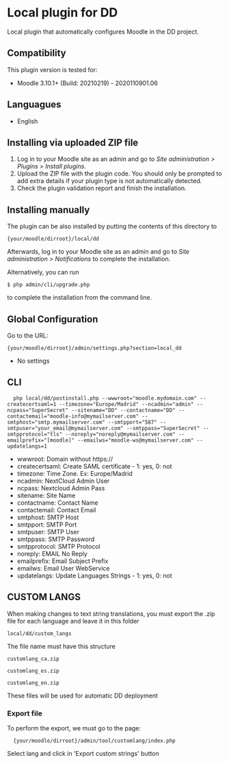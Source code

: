 # Local plugin for DD

Local plugin that automatically configures Moodle in the DD project.

## Compatibility

This plugin version is tested for:

* Moodle 3.10.1+ (Build: 20210219) - 2020110901.06

## Languagues

* English

## Installing via uploaded ZIP file ##

1. Log in to your Moodle site as an admin and go to _Site administration >
   Plugins > Install plugins_.
2. Upload the ZIP file with the plugin code. You should only be prompted to add
   extra details if your plugin type is not automatically detected.
3. Check the plugin validation report and finish the installation.

## Installing manually ##

The plugin can be also installed by putting the contents of this directory to

    {your/moodle/dirroot}/local/dd

Afterwards, log in to your Moodle site as an admin and go to _Site administration >
Notifications_ to complete the installation.

Alternatively, you can run

    $ php admin/cli/upgrade.php

to complete the installation from the command line.

## Global Configuration

Go to the URL:

    {your/moodle/dirroot}/admin/settings.php?section=local_dd

  * No settings


## CLI

      php local/dd/postinstall.php --wwwroot="moodle.mydomain.com" --createcertsaml=1 --timezone="Europe/Madrid" --ncadmin="admin" --ncpass="SuperSecret" --sitename="DD" --contactname="DD" --contactemail="moodle-info@mymailserver.com" --smtphost="smtp.mymailserver.com" --smtpport="587" --smtpuser="your_email@mymailserver.com" --smtppass="SuperSecret" --smtpprotocol="tls" --noreply="noreply@mymailserver.com" --emailprefix="[moodle]" --emailws="moodle-ws@mymailserver.com" --updatelangs=1

   - wwwroot: Domain without https:// 
   - createcertsaml: Create SAML certificate - 1: yes, 0: not
   - timezone: Time Zone. Ex: Europe/Madrid
   - ncadmin: NextCloud Admin User
   - ncpass: Nextcloud Admin Pass
   - sitename: Site Name
   - contactname: Contact Name
   - contactemail: Contact Email
   - smtphost: SMTP Host
   - smtpport: SMTP Port
   - smtpuser: SMTP User
   - smtppass: SMTP Password
   - smtpprotocol: SMTP Protocol
   - noreply: EMAIL No Reply
   - emailprefix: Email Subject Prefix
   - emailws: Email User WebService
   - updatelangs: Update Languages Strings - 1: yes, 0: not


## CUSTOM LANGS

When making changes to text string translations, you must export the .zip file for each language and leave it in this folder

``local/dd/custom_langs``

The file name must have this structure

``customlang_ca.zip``

``customlang_es.zip``

``customlang_en.zip``

These files will be used for automatic DD deployment

### Export file

To perform the export, we must go to the page:

      {your/moodle/dirroot}/admin/tool/customlang/index.php

Select lang and click in 'Export custom strings' button

